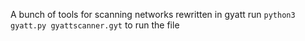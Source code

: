 A bunch of tools for scanning networks rewritten in gyatt
run `python3 gyatt.py gyattscanner.gyt` to run the file 